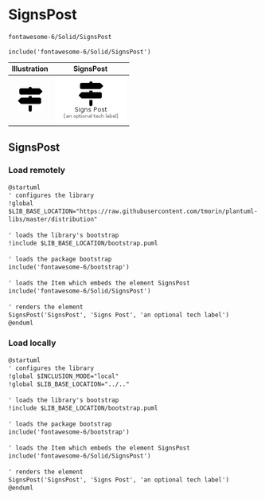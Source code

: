 # SignsPost


```text
fontawesome-6/Solid/SignsPost
```

```text
include('fontawesome-6/Solid/SignsPost')
```



| Illustration | SignsPost |
| :---: | :---: |
| ![illustration for Illustration](../../fontawesome-6/Solid/SignsPost.png) | ![illustration for SignsPost](../../fontawesome-6/Solid/SignsPost.Local.png) |




## SignsPost

### Load remotely
```plantuml
@startuml
' configures the library
!global $LIB_BASE_LOCATION="https://raw.githubusercontent.com/tmorin/plantuml-libs/master/distribution"

' loads the library's bootstrap
!include $LIB_BASE_LOCATION/bootstrap.puml

' loads the package bootstrap
include('fontawesome-6/bootstrap')

' loads the Item which embeds the element SignsPost
include('fontawesome-6/Solid/SignsPost')

' renders the element
SignsPost('SignsPost', 'Signs Post', 'an optional tech label')
@enduml
```

### Load locally
```plantuml
@startuml
' configures the library
!global $INCLUSION_MODE="local"
!global $LIB_BASE_LOCATION="../.."

' loads the library's bootstrap
!include $LIB_BASE_LOCATION/bootstrap.puml

' loads the package bootstrap
include('fontawesome-6/bootstrap')

' loads the Item which embeds the element SignsPost
include('fontawesome-6/Solid/SignsPost')

' renders the element
SignsPost('SignsPost', 'Signs Post', 'an optional tech label')
@enduml
```

